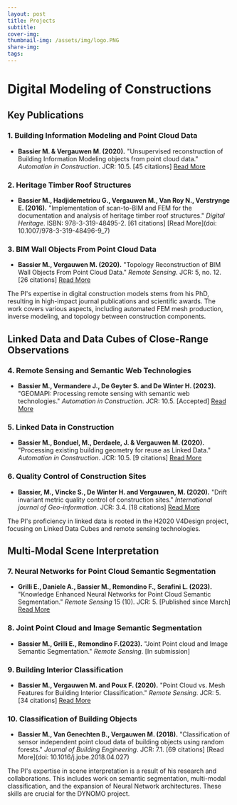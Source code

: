 ```yaml
---
layout: post
title: Projects
subtitle: 
cover-img: 
thumbnail-img: /assets/img/logo.PNG
share-img: 
tags:
---
```

# Digital Modeling of Constructions

## Key Publications

### 1. Building Information Modeling and Point Cloud Data
- **Bassier M. & Vergauwen M. (2020).** "Unsupervised reconstruction of Building Information Modeling objects from point cloud data." *Automation in Construction*. JCR: 10.5. [45 citations] [Read More](https://doi.org/10.1016/j.autcon.2020.103338)

### 2. Heritage Timber Roof Structures
- **Bassier M., Hadjidemetriou G., Vergauwen M., Van Roy N., Verstrynge E. (2016).** "Implementation of scan-to-BIM and FEM for the documentation and analysis of heritage timber roof structures." *Digital Heritage*. ISBN: 978-3-319-48495-2. [61 citations] [Read More](doi: 10.1007/978-3-319-48496-9_7)

### 3. BIM Wall Objects From Point Cloud Data
- **Bassier M., Vergauwen M. (2020).** "Topology Reconstruction of BIM Wall Objects From Point Cloud Data." *Remote Sensing*. JCR: 5, no. 12. [26 citations] [Read More](https://doi.org/10.3390/rs12111800)

The PI's expertise in digital construction models stems from his PhD, resulting in high-impact journal publications and scientific awards. The work covers various aspects, including automated FEM mesh production, inverse modeling, and topology between construction components.

## Linked Data and Data Cubes of Close-Range Observations

### 4. Remote Sensing and Semantic Web Technologies
- **Bassier M., Vermandere J., De Geyter S. and De Winter H. (2023).** "GEOMAPI: Processing remote sensing with semantic web technologies." *Automation in Construction*. JCR: 10.5. [Accepted] [Read More](https://doi.org/10.1016/j.autcon.2020.103180)

### 5. Linked Data in Construction
- **Bassier M., Bonduel, M., Derdaele, J. & Vergauwen M. (2020).** "Processing existing building geometry for reuse as Linked Data." *Automation in Construction*. JCR: 10.5. [9 citations] [Read More](https://doi.org/10.1016/j.autcon.2020.103180)

### 6. Quality Control of Construction Sites
- **Bassier, M., Vincke S., De Winter H. and Vergauwen, M. (2020).** "Drift invariant metric quality control of construction sites." *International journal of Geo-information*. JCR: 3.4. [18 citations] [Read More](https://doi.org/10.3390/ijgi9090545)

The PI's proficiency in linked data is rooted in the H2020 V4Design project, focusing on Linked Data Cubes and remote sensing technologies.

## Multi-Modal Scene Interpretation

### 7. Neural Networks for Point Cloud Semantic Segmentation
- **Grilli E., Daniele A., Bassier M., Remondino F., Serafini L. (2023).** "Knowledge Enhanced Neural Networks for Point Cloud Semantic Segmentation." *Remote Sensing* 15 (10). JCR: 5. [Published since March] [Read More](https://doi.org/10.3390/rs15102590)

### 8. Joint Point Cloud and Image Semantic Segmentation
- **Bassier M., Grilli E., Remondino F.(2023).** "Joint Point cloud and Image Semantic Segmentation." *Remote Sensing*. [In submission]

### 9. Building Interior Classification
- **Bassier M., Vergauwen M. and Poux F. (2020).** "Point Cloud vs. Mesh Features for Building Interior Classification." *Remote Sensing*. JCR: 5. [34 citations] [Read More](https://doi.org/10.3390/rs12142224)

### 10. Classification of Building Objects
- **Bassier M., Van Genechten B., Vergauwen M. (2018).** "Classification of sensor independent point cloud data of building objects using random forests." *Journal of Building Engineering*. JCR: 7.1. [69 citations] [Read More](doi: 10.1016/j.jobe.2018.04.027)

The PI's expertise in scene interpretation is a result of his research and collaborations. This includes work on semantic segmentation, multi-modal classification, and the expansion of Neural Network architectures. These skills are crucial for the DYNOMO project.
